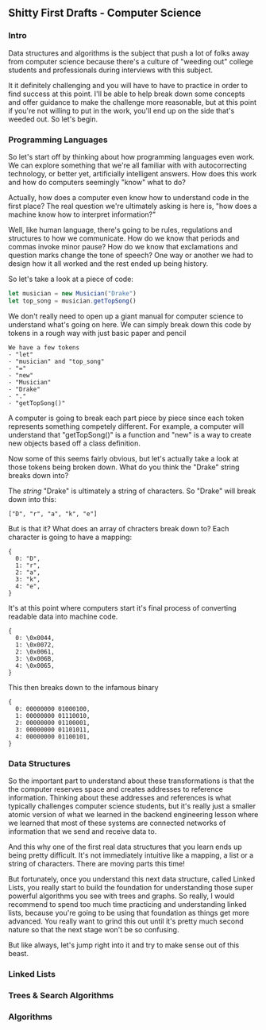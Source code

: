 ## Shitty First Drafts - Computer Science


### Intro

Data structures and algorithms is the subject that push a lot of 
folks away from computer science because there's a culture of 
"weeding out" college students and professionals during interviews with 
this subject.

It it definitely challenging and you will have to have to 
practice in order to find success at this point.
I'll be able to help break down some concepts and offer 
guidance to make the challenge more reasonable,
but at this point if you're not willing to put in the work, 
you'll end up on the side that's weeded out. So let's begin.



### Programming Languages 

So let's start off by thinking about how programming languages even work.
We can explore something that we're all familiar with with autocorrecting technology,
or better yet, artificially intelligent answers. How does this work and how do computers 
seemingly "know" what to do?

Actually, how does a computer even know how to understand code in the first place? The
real question we're ultimately asking is here is, "how does a machine know how to interpret information?"

Well, like human language, there's going to be rules, regulations and structures to how we communicate.
How do we know that periods and commas invoke minor pause? How do we know that exclamations and 
question marks change the tone of speech? One way or another we had to design how it all 
worked and the rest ended up being history.

So let's take a look at a piece of code:

```js
let musician = new Musician("Drake")
let top_song = musician.getTopSong()
```

We don't really need to open up a giant manual for computer science to understand what's going on here.
We can simply break down this code by tokens in a rough way with just basic paper and pencil

```
We have a few tokens
- "let"
- "musician" and "top_song"
- "="
- "new"
- "Musician"
- "Drake"
- "."
- "getTopSong()"
```

A computer is going to break each part piece by piece since each token represents something competely different.
For example, a computer will understand that "getTopSong()" is a function and "new" is a way to create new objects based off a class definition.


Now some of this seems fairly obvious, but let's actually take a look at those tokens being broken down. What do you think the "Drake" string breaks down into?


The _string_ "Drake" is ultimately a string of characters. So "Drake" will break down into this:

```
["D", "r", "a", "k", "e"]
```

But is that it? What does an array of chracters break down to? Each character is going to have a mapping:


```
{
  0: "D",
  1: "r",
  2: "a",
  3: "k",
  4: "e",
}
```

It's at this point where computers start it's final process of converting readable data into machine code.

```
{
  0: \0x0044,
  1: \0x0072,
  2: \0x0061,
  3: \0x006B,
  4: \0x0065,
}
```

This then breaks down to the infamous binary

```
{
  0: 00000000 01000100,
  1: 00000000 01110010,
  2: 00000000 01100001,
  3: 00000000 01101011,
  4: 00000000 01100101,
}
```


### Data Structures

So the important part to understand about these transformations is that the the computer reserves space and creates addresses to reference information. Thinking about these addresses and references is what typically challenges computer science students, but it's really just a smaller atomic version of what we learned in the backend engineering lesson where we learned that most of these systems are connected networks of information that we send and receive data to.

And this why one of the first real data structures that you learn ends up being pretty difficult. It's not immediately intuitive like a mapping, a list or a string of characters. There are moving parts this time!

But fortunately, once you understand this next data structure, called Linked Lists, you really start to build the foundation for understanding those super powerful algorithms you see with trees and graphs. So really, I would recommend to spend too much time practicing and understanding linked lists, because you're going to be using that foundation as things get more advanced. You really want to grind this out until it's pretty much second nature so that the next stage won't be so confusing.

But like always, let's jump right into it and try to make sense out of this beast.


### Linked Lists

### Trees & Search Algorithms

### Algorithms



